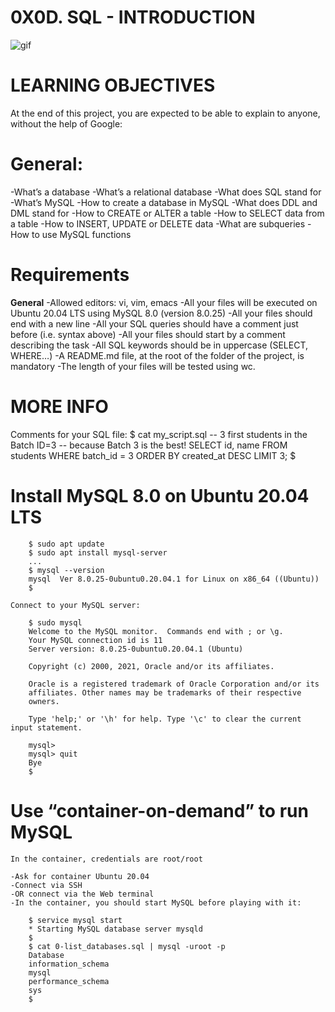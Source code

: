 # 0X0D. SQL - INTRODUCTION

![gif](https://s3.amazonaws.com/intranet-projects-files/holbertonschool-higher-level_programming+/272/rtcwz.jpg)

# LEARNING OBJECTIVES
At the end of this project, you are expected to be able to explain to anyone, without the help of Google:

# General:

-What’s a database
-What’s a relational database
-What does SQL stand for
-What’s MySQL
-How to create a database in MySQL
-What does DDL and DML stand for
-How to CREATE or ALTER a table
-How to SELECT data from a table
-How to INSERT, UPDATE or DELETE data
-What are subqueries
-How to use MySQL functions

# Requirements
__General__
        -Allowed editors: vi, vim, emacs
        -All your files will be executed on Ubuntu 20.04 LTS using MySQL 8.0 (version 8.0.25)
        -All your files should end with a new line
        -All your SQL queries should have a comment just before (i.e. syntax above)
        -All your files should start by a comment describing the task
        -All SQL keywords should be in uppercase (SELECT, WHERE…)
        -A README.md file, at the root of the folder of the project, is mandatory
        -The length of your files will be tested using wc.



# MORE INFO
Comments for your SQL file:
        $ cat my_script.sql
        -- 3 first students in the Batch ID=3
        -- because Batch 3 is the best!
        SELECT id, name FROM students WHERE batch_id = 3 ORDER BY created_at DESC LIMIT 3;
        $


# Install MySQL 8.0 on Ubuntu 20.04 LTS
        $ sudo apt update
        $ sudo apt install mysql-server
        ...
        $ mysql --version
        mysql  Ver 8.0.25-0ubuntu0.20.04.1 for Linux on x86_64 ((Ubuntu))
        $

    Connect to your MySQL server:

        $ sudo mysql
        Welcome to the MySQL monitor.  Commands end with ; or \g.
        Your MySQL connection id is 11
        Server version: 8.0.25-0ubuntu0.20.04.1 (Ubuntu)

        Copyright (c) 2000, 2021, Oracle and/or its affiliates.

        Oracle is a registered trademark of Oracle Corporation and/or its
        affiliates. Other names may be trademarks of their respective
        owners.

        Type 'help;' or '\h' for help. Type '\c' to clear the current input statement.

        mysql>
        mysql> quit
        Bye
        $


# Use “container-on-demand” to run MySQL
    In the container, credentials are root/root

    -Ask for container Ubuntu 20.04
    -Connect via SSH
    -OR connect via the Web terminal
    -In the container, you should start MySQL before playing with it:

        $ service mysql start                                                   
        * Starting MySQL database server mysqld 
        $
        $ cat 0-list_databases.sql | mysql -uroot -p                               
        Database                                                                                   
        information_schema                                                                         
        mysql                                                                                      
        performance_schema                                                                         
        sys                      
        $
